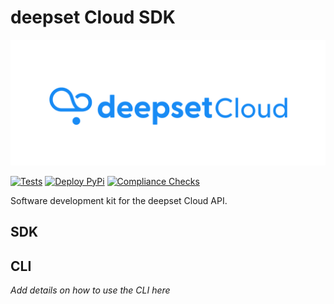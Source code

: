 # deepset Cloud SDK

<p align="center">
  <a href="https://cloud.deepset.ai/"><img src="/assets/logo.png"  alt="deepset Cloud SDK"></a>
</p>

[![Tests](https://github.com/deepset-ai/deepset-cloud-sdk/actions/workflows/continuous-integration.yml/badge.svg)](https://github.com/deepset-ai/deepset-cloud-sdk/actions/workflows/continuous-integration.yml)
[![Deploy PyPi](https://github.com/deepset-ai/deepset-cloud-sdk/actions/workflows/deploy-prod.yml/badge.svg)](https://github.com/deepset-ai/deepset-cloud-sdk/actions/workflows/deploy-prod.yml)
[![Compliance Checks](https://github.com/deepset-ai/deepset-cloud-sdk/actions/workflows/compliance.yml/badge.svg)](https://github.com/deepset-ai/deepset-cloud-sdk/actions/workflows/compliance.yml)


Software development kit for the deepset Cloud API.
## SDK




## CLI

*Add details on how to use the CLI here*

